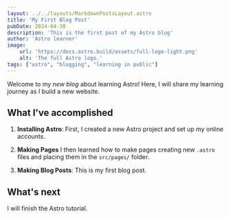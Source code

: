 ```yaml
---
layout: ../../layouts/MarkdownPostsLayout.astro
title: 'My First Blog Post'
pubDate: 2024-04-30
description: 'This is the first post of my Astro blog'
author: 'Astro learner'
image: 
    url: 'https://docs.astro.build/assets/full-logo-light.png'
    alt: 'The full Astro logo.'
tags: ["astro", "blogging", "learning in public"]
---
```

Welcome to my _new blog_ about learning Astro! Here, I will share my learning journey as I build a new website.

## What I've accomplished

1. **Installing Astro**: First, I created a new Astro project and set up my online accounts.

2. **Making Pages** I then learned how to make pages creating new `.astro` files and placing them in the `src/pages/` folder.

3. **Making Blog Posts**: This is my first blog post.

## What's next

I will finish the Astro tutorial.